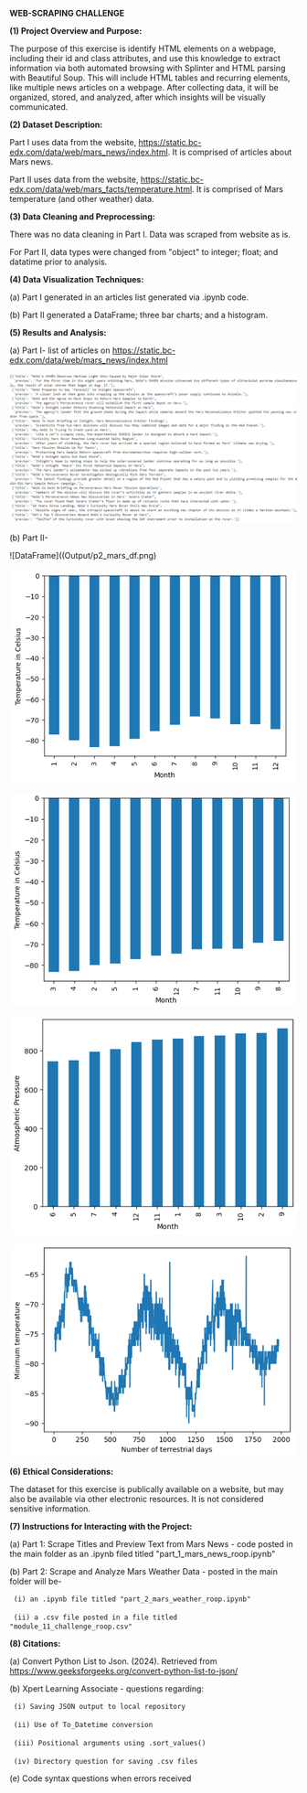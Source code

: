 **WEB-SCRAPING CHALLENGE**


**(1) Project Overview and Purpose:**


The purpose of this exercise is identify HTML elements on a webpage, including their id and class attributes, and use this knowledge to extract information via both automated browsing with Splinter and HTML parsing with Beautiful Soup. This will include HTML tables and recurring elements, like multiple news articles on a webpage. After collecting data, it will be organized, stored, and analyzed, after which insights will be visually communicated.


**(2) Dataset Description:**


Part I uses data from the website, https://static.bc-edx.com/data/web/mars_news/index.html. It is comprised of articles about Mars news.


Part II uses data from the website, https://static.bc-edx.com/data/web/mars_facts/temperature.html. It is comprised of Mars temperature (and other weather) data.


**(3) Data Cleaning and Preprocessing:**


There was no data cleaning in Part I. Data was scraped from website as is.

For Part II, data types were changed from "object" to integer; float; and datatime prior to analysis.


**(4) Data Visualization Techniques:**


(a) Part I generated in an articles list generated via .ipynb code.


(b) Part II generated a DataFrame; three bar charts; and a histogram.


**(5) Results and Analysis:**


(a) Part I- list of articles on  https://static.bc-edx.com/data/web/mars_news/index.html

![Article List](Output/p1_articles_list.png)


(b) Part II-

![DataFrame]((Output/p2_mars_df.png)


![Average Temperature by Month](Output/p2_temperature_by_month.png)


![coldest and hottest months in Curiosity's location](Output/p2_coldest_months.png)


![Average Pressure by Month](Output/p2_average_pressure_per_month.png)


![Terrestrial Days in Martian year](Output/p2_terrestrial_days_per_martian_year.png)



**(6) Ethical Considerations:**

The dataset for this exercise is publically available on a website, but may also be available via other electronic resources. It is not considered sensitive information.


**(7) Instructions for Interacting with the Project:**

(a) Part 1: Scrape Titles and Preview Text from Mars News - code posted in the main folder as an .ipynb filed titled "part_1_mars_news_roop.ipynb"


(b) Part 2: Scrape and Analyze Mars Weather Data - posted in the main folder will be-

     (i) an .ipynb file titled "part_2_mars_weather_roop.ipynb"

     (ii) a .csv file posted in a file titled "module_11_challenge_roop.csv"


**(8) Citations:**

(a) Convert Python List to Json. (2024). Retrieved from https://www.geeksforgeeks.org/convert-python-list-to-json/

(b) Xpert Learning Associate - questions regarding:

     (i) Saving JSON output to local repository

     (ii) Use of To_Datetime conversion

     (iii) Positional arguments using .sort_values()

     (iv) Directory question for saving .csv files

(e) Code syntax questions when errors received
